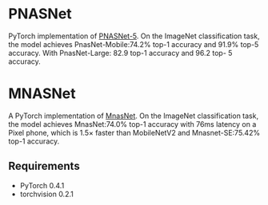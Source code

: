 # PNASNet
PyTorch implementation of [PNASNet-5](https://arxiv.org/pdf/1712.00559.pdf).
On the ImageNet classification task, the model achieves PnasNet-Mobile:74.2% top-1 accuracy and 91.9% top-5 accuracy. With PnasNet-Large: 82.9 top-1 accuracy and 96.2 top- 5 accuracy.
# MNASNet
A PyTorch implementation of [MnasNet](https://arxiv.org/abs/1807.11626). 
On the ImageNet classification task, the model achieves MnasNet:74.0% top-1 accuracy with 76ms latency on a Pixel phone, which is 1.5× faster than MobileNetV2 and Mnasnet-SE:75.42% top-1 accuracy.

## Requirements
- PyTorch 0.4.1
- torchvision 0.2.1